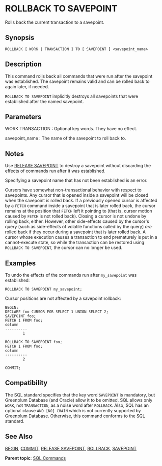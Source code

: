 # ROLLBACK TO SAVEPOINT 

Rolls back the current transaction to a savepoint.

## <a id="section2"></a>Synopsis 

``` {#sql_command_synopsis}
ROLLBACK [ WORK | TRANSACTION ] TO [ SAVEPOINT ] <savepoint_name>
```

## <a id="section3"></a>Description 

This command rolls back all commands that were run after the savepoint was established. The savepoint remains valid and can be rolled back to again later, if needed.

`ROLLBACK TO SAVEPOINT` implicitly destroys all savepoints that were established after the named savepoint.

## <a id="section4"></a>Parameters 

WORK
TRANSACTION
:   Optional key words. They have no effect.

savepoint\_name
:   The name of the savepoint to roll back to.

## <a id="section5"></a>Notes 

Use [RELEASE SAVEPOINT](RELEASE_SAVEPOINT.html) to destroy a savepoint without discarding the effects of commands run after it was established.

Specifying a savepoint name that has not been established is an error.

Cursors have somewhat non-transactional behavior with respect to savepoints. Any cursor that is opened inside a savepoint will be closed when the savepoint is rolled back. If a previously opened cursor is affected by a `FETCH` command inside a savepoint that is later rolled back, the cursor remains at the position that `FETCH` left it pointing to \(that is, cursor motion caused by `FETCH` is not rolled back\). Closing a cursor is not undone by rolling back, either. However, other side-effects caused by the cursor's query \(such as side-effects of volatile functions called by the query\) *are* rolled back if they occur during a savepoint that is later rolled back. A cursor whose execution causes a transaction to end prematurely is put in a cannot-execute state, so while the transaction can be restored using `ROLLBACK TO SAVEPOINT`, the cursor can no longer be used.

## <a id="section6"></a>Examples 

To undo the effects of the commands run after `my_savepoint` was established:

```
ROLLBACK TO SAVEPOINT my_savepoint;
```

Cursor positions are not affected by a savepoint rollback:

```
BEGIN;
DECLARE foo CURSOR FOR SELECT 1 UNION SELECT 2;
SAVEPOINT foo;
FETCH 1 FROM foo;
column 
----------
        1

ROLLBACK TO SAVEPOINT foo;
FETCH 1 FROM foo;
column 
----------
        2

COMMIT;
```

## <a id="section7"></a>Compatibility 

The SQL standard specifies that the key word `SAVEPOINT` is mandatory, but Greenplum Database \(and Oracle\) allow it to be omitted. SQL allows only `WORK`, not `TRANSACTION`, as a noise word after `ROLLBACK`. Also, SQL has an optional clause `AND [NO] CHAIN` which is not currently supported by Greenplum Database. Otherwise, this command conforms to the SQL standard.

## <a id="section8"></a>See Also 

[BEGIN](BEGIN.html), [COMMIT](COMMIT.html), [RELEASE SAVEPOINT](RELEASE_SAVEPOINT.html), [ROLLBACK](ROLLBACK.html), [SAVEPOINT](SAVEPOINT.html)

**Parent topic:** [SQL Commands](../sql_commands/sql_ref.html)

